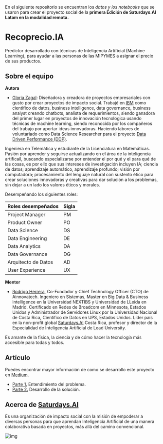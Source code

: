 En el siguiente repositorio se encuentran los *datos y los notebooks* que se usaron para crear el proyecto social de la **primera Edición de Saturdays.AI Latam en la modalidad remota.**

# Recoprecio.IA

Predictor desarrollado con técnicas de Inteligencia Artificial (Machine Learning), para ayudar a las personas de las MIPYMES a asignar el precio de sus productos.

## Sobre el equipo

**Autora**
* [Gloria Zagal](https://www.linkedin.com/in/gloriazagal/): Diseñadora y creadora de proyectos empresariales con gusto por crear proyectos de impacto social. Trabajé en [IBM](https://www.ibm.com/mx-es) como cientifico de datos, business intelligence, data governance, business analyst creando chatbots, analista de requerimientos, siendo ganadora del primer lugar en proyectos de innovación tecnologica usando técnicas de machine learning, siendo reconocida por los compañeros del trabajo por aportar ideas innovadoras. Haciendo labores de voluntariado como Data Science Researcher para el proyecto [Data Driven Performance (DDP)](http://www.risti.xyz/issues/risti36.pdf).

Ingeniera en Telemática y estudiante de la Licenciatura en Matemáticas.
Pasión por aprender y seguirse actualizando en el área de la inteligencia artificail, buscando especializarse por entender el por qué y el para qué de las cosas, es por ello que sus intereses de investigación incluyen IA;  ciencia de datos; aprendizaje automático, aprendizaje profundo; visión por computadora; procesamiento del lenguaje natural con sustento ético para crear soluciones innovadoras y creativas para dar solución a los problemas, sin dejar a un lado los valores éticos y morales.

Desempeñando los siguientes roles:

| **Roles desempeñados** | **Sigla** | 
|---|---|
| Project Manager | PM |
| Product Owner | PO |
| Data Science | DS |
| Data Engineering | DE |
| Data Analytics | DA |
| Data Governance | DG |
| Arquitecto de Datos | AD |
| User Experience | UX |

**Mentor**
* [Rodrigo Herrera](https://www.linkedin.com/in/rodrigoshg/), Co-Fundador  y Chief Technology Officer (CTO) de Ainnovatech.
Ingeniero en Sistemas, Master en Big Data & Business Intelligence en la Universidad
NEXTIBS y Universidad de LLeida en Madrid. Certificado en Redes de Broadcom en Minnesota, Estados Unidos y Administrador de Servidores Linux por la Universidad Nacional de Costa Rica, Científico de Datos en UPS, Estados Unidos. Líder país en la non-profit global [Saturdays.AI](www.saturdays.ai) Costa Rica, profesor y director de la Especialidad de Inteligencia Artificial de Lead University.

Es amante de la física, la ciencia y de cómo hacer la tecnología más accesible para todas y todos.

## Artículo
Puedes encontrar mayor información de como se desarrollo este proyecto en [Medium](https://medium.com/saturdays-ai).
* [Parte 1.](https://medium.com/saturdays-ai/de-sondeo-a-un-recomendador-de-precios-b43cff826736) Entendimiento del problema.
* [Parte 2.](https://medium.com/saturdays-ai/recuerdas-el-porqué-de-la-situación-del-problema-de-las-mipymes-en-méxico-5db7e636bf8c) Desarrollo de la solución.

## Acerca de [Saturdays.AI](https://www.saturdays.ai/)
Es una organización de impacto social con la misión de empoderar a diversas personas para que aprendan Inteligencia Artificial de una manera colaborativa basada en proyectos, más allá del camino convencional.

 ![img](https://www.saturdays.ai/images/logo.png) 



